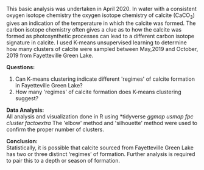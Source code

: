 This basic analysis was undertaken in April 2020. In water with a consistent oxygen isotope chemistry the oxygen isotope chemistry of calcite (CaCO<sub>3</sub>) gives an indication of the temperature in which the calcite was formed. The carbon isotope chemistry often gives a clue as to how the calcite was formed as photosynthetic processes can lead to a different carbon isotope signature in calcite. I used K-means unsupervised learning to determine how many clusters of calcite were sampled between May,2019 and October, 2019 from Fayetteville Green Lake. 

<b>Questions:</b>
1. Can K-means clustering indicate different 'regimes' of calcite formation in Fayetteville Green Lake?
2. How many 'regimes' of calcite formation does K-means clustering suggest?

<b>Data Analysis:</b>  
All analysis and visualization done in R using *tidyverse *ggmap* *usmap* *fpc* *cluster* *factoextra*
The 'elbow' method and 'silhouette' method were used to confirm the proper number of clusters.

<b>Conclusion:</b>  
Statistically, it is possible that calcite sourced from Fayetteville Green Lake has two or three distinct ‘regimes’ of formation. Further analysis is required to pair this to a depth or season of formation. 
